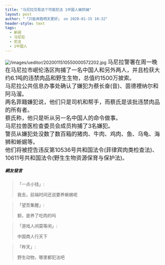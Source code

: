 ```yaml
---
title: "马尼拉交易这个可能犯法 1中国人被抓捕"
layout: post
author: "「只能奔跑明天更好」 on 2020-01-15 10:32"
header-style: text
tags:
  - 新闻
  - 马尼拉
  - 犯法
  - 1中国人
---
```


<img src="http://images.feileyuan.com/images/ueditor/2020011510550000572202.jpg" title="/images/ueditor/2020011510550000572202.jpg" alt="/images/ueditor/2020011510550000572202.jpg">
<span style="font-size: 18px;">马尼拉警署在周一晚在马尼拉市岷伦洛区拘捕了一名中国人和另外两人，并且检获大约6.1吨的违禁肉品和野生生物，总值约1500万披索。</span>
<br>
<span style="font-size: 18px;">马尼拉公共信息办事处确认了嫌犯为蔡长奋(音)、茵德裡纳尔和阿马溜。</span>
<br>
<span style="font-size: 18px;">两名菲籍嫌犯说，他们只是司机和帮手，而蔡氏是该批违禁肉品的所有者。</span>
<br>
<span style="font-size: 18px;">蔡氏称，他只是听从另一名中国人的命令做事。</span>
<br>
<span style="font-size: 18px;">马尼拉兽医检查委员会成员拘捕了3名嫌犯。</span>
<br>
<span style="font-size: 18px;">警员从嫌犯处没数了数百箱的猪肉、牛肉、鸡肉、鱼、乌龟、海狮和蜥蜴等。</span>
<br>
<span style="font-size: 18px;">他们将被控告违反第10536号共和国法令(菲律宾肉类检查法)、10611号共和国法令(野生生物资源保育与保护法)。</span>
<input type="hidden" value="菲乐园提供"><br>

##### 網友發言 
> 「一点小钱」:
> <p>我去，前端时间还说要养蜥蜴呢</p>

> 「望吾集醒」:
> <p>额，是养了吃肉的吗</p>

> 「游戏人间莫等闲」:
> <p>中国商人行天下</p>

> 「昨天」:
> <p>野生动物，哪里都犯法吧</p>


